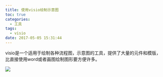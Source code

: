```yaml
---
title: 使用visio绘制示意图
toc: true
categories:
  - 工具
tags:
  - visio
date: 2017-05-05 15:31:44
---
```

visio是一个适用于绘制各种流程图，示意图的工具，提供了大量的元件和模版，比直接使用word或者画图绘制图形要方便许多。
<!--more-->
![](无标题.png)
